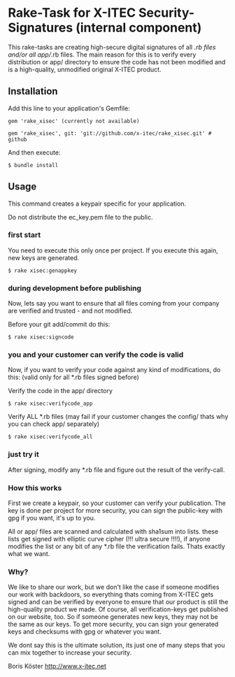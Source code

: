 # Rake-Task for X-ITEC Security-Signatures (internal component)

This rake-tasks are creating high-secure digital signatures of all *.rb files and/or all app/*.rb files. The main reason for this is to verify every distribution or app/ directory to ensure the code has not been modified and is a high-quality, unmodified original X-ITEC product. 



## Installation

Add this line to your application's Gemfile:

    gem 'rake_xisec' (currently not available)

    gem 'rake_xisec', git: 'git://github.com/x-itec/rake_xisec.git' # github

And then execute:

    $ bundle install

## Usage

This command creates a keypair specific for your application.

Do not distribute the ec_key.pem file to the public. 

### first start
You need to execute this only once per project. If you execute this again, new keys are generated.

    $ rake xisec:genappkey

### during development before publishing

Now, lets say you want to ensure that all files coming from your company are verified and trusted - and not modified.

Before your git add/commit do this:

    $ rake xisec:signcode

### you and your customer can verify the code is valid

Now, if you want to verify your code against any kind of modifications, do this: (valid only for all *.rb files signed before)

Verify the code in the app/ directory

    $ rake xisec:verifycode_app

Verify ALL *.rb files (may fail if your customer changes the config/ thats why you can check app/ separately)

    $ rake xisec:verifycode_all

### just try it

After signing, modify any *.rb file and figure out the result of the verify-call.

### How this works

First we create a keypair, so your customer can verify your publication. The key is done per project for more security, you can sign the public-key with gpg if you want, it's up to you.

All or app/ files are scanned and calculated with sha1sum into lists. these lists get signed with elliptic curve cipher (!!! ultra secure !!!!),  if anyone modifies the list or any bit of any *.rb file the verification fails. Thats exactly what we want.

### Why?

We like to share our work, but we don't like the case if someone modifies our work with backdoors, so everything thats coming from X-ITEC gets signed and can be verified by everyone to ensure that our product is still the high-quality product we made. Of course, all verification-keys get published on our website, too. So if someone generates new keys, they may not be the same as our keys. To get more security, you can sign your generated keys and checksums with gpg or whatever you want.

We dont say this is the ultimate solution, its just one of many steps that you can mix together to increase your security.

Boris Köster
http://www.x-itec.net

 
